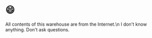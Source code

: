 # 😄
All contents of this warehouse are from the Internet.\n
I don't know anything. Don't ask questions.
